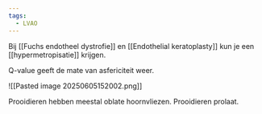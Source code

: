 ```yaml
---
tags: 
  - LVAO
---
```


Bij [[Fuchs endotheel dystrofie]] en [[Endothelial keratoplasty]] kun je een [[hypermetropisatie]] krijgen. 

Q-value geeft de mate van asfericiteit weer. 

![[Pasted image 20250605152002.png]]

Prooidieren hebben meestal oblate hoornvliezen. 
Prooidieren prolaat. 
